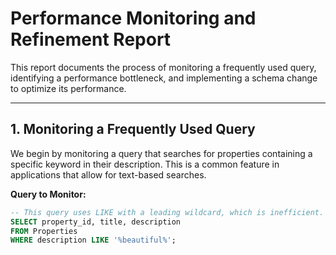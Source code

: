 # Performance Monitoring and Refinement Report

This report documents the process of monitoring a frequently used query, identifying a performance bottleneck, and implementing a schema change to optimize its performance.

---

## 1. Monitoring a Frequently Used Query

We begin by monitoring a query that searches for properties containing a specific keyword in their description. This is a common feature in applications that allow for text-based searches.

**Query to Monitor:**
```sql
-- This query uses LIKE with a leading wildcard, which is inefficient.
SELECT property_id, title, description
FROM Properties
WHERE description LIKE '%beautiful%';